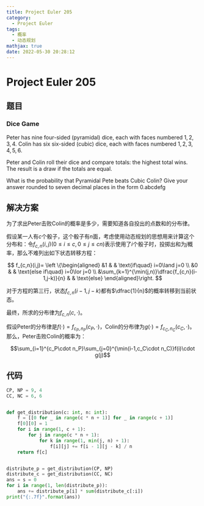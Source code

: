 ```yaml
---
title: Project Euler 205
category:
  - Project Euler
tags:
  - 概率
  - 动态规划
mathjax: true
date: 2022-05-30 20:28:12
---
```


<escape><!-- more --></escape>

# Project Euler 205

## 题目

### Dice Game

Peter has nine four-sided (pyramidal) dice, each with faces numbered $1, 2, 3, 4$.
Colin has six six-sided (cubic) dice, each with faces numbered $1, 2, 3, 4, 5, 6$.

Peter and Colin roll their dice and compare totals: the highest total wins. The result is a draw if the totals are equal.

What is the probability that Pyramidal Pete beats Cubic Colin? Give your answer rounded to seven decimal places in the form 0.abcdefg

## 解决方案

为了求出Peter击败Colin的概率是多少，需要知道各自投出的点数和的分布律。

假设某一人有$c$个骰子，这个骰子有$n$面，考虑使用动态规划的思想用来计算这个分布和：令$f_{c,n}(i,j)(0\le i\le c,0\le j\le cn)$表示使用了$i$个骰子时，投掷出和为$j$概率，那么不难列出如下状态转移方程：

$$
f_{c,n}(i,j)=
\left \{\begin{aligned}
  &1  & & \text{if\quad} i=0\land j=0 \\
  &0 & & \text{else if\quad} i=0\lor j=0 \\
  &\sum_{k=1}^{\min(j,n)}\dfrac{f_{c,n}(i-1,j-k)}{n} & & \text{else}
\end{aligned}\right.
$$

对于方程的第三行，状态$f_{c,n}(i-1,j-k)$都有$\dfrac{1}{n}$的概率转移到当前状态。

最终，所求的分布律为$f_{c,n}(c,\cdot)$。

假设Peter的分布律是$f(\cdot)=f_{c_P,n_P}(c_P,\cdot)$，Colin的分布律为$g(\cdot)=f_{c_C,n_C}(c_C,\cdot)$。那么，Peter击败Colin的概率为：

$$\sum_{i=1}^{c_P\cdot n_P}\sum_{j=0}^{\min(i-1,c_C\cdot n_C)}f(i)\cdot g(j)$$

## 代码

```py
CP, NP = 9, 4
CC, NC = 6, 6


def get_distribution(c: int, n: int):
    f = [[0 for _ in range(c * n + 1)] for _ in range(c + 1)]
    f[0][0] = 1
    for i in range(1, c + 1):
        for j in range(c * n + 1):
            for k in range(1, min(j, n) + 1):
                f[i][j] += f[i - 1][j - k] / n
    return f[c]


distribute_p = get_distribution(CP, NP)
distribute_c = get_distribution(CC, NC)
ans = s = 0
for i in range(1, len(distribute_p)):
    ans += distribute_p[i] * sum(distribute_c[:i])
print("{:.7f}".format(ans))

```
